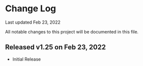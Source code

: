 # Change Log
Last updated Feb 23, 2022

All notable changes to this project will be documented in this file.

## Released v1.25 on Feb 23, 2022
- Initial Release

